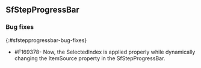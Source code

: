 ## SfStepProgressBar

### Bug fixes
{:#sfstepprogressbar-bug-fixes}

* \#F169378- Now, the SelectedIndex is applied properly while dynamically changing the ItemSource property in the SfStepProgressBar.